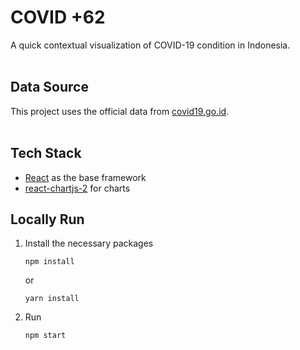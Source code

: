 COVID +62
=============
A quick contextual visualization of COVID-19 condition in Indonesia.<br/><br/>

## Data Source
This project uses the official data from [covid19.go.id](https://data.covid19.go.id/public/api/update.json).<br/><br/>

## Tech Stack
- [React](https://reactjs.org) as the base framework
- [react-chartjs-2](https://github.com/jerairrest/react-chartjs-2) for charts

## Locally Run
1. Install the necessary packages
    ```
    npm install
    ```
    or
    ```
    yarn install
    ```
2. Run
    ```
    npm start
    ```